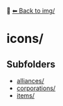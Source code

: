 📁 [⬅ Back to img/](../README.md)

# icons/


## Subfolders
- [alliances/](./alliances/README.md)
- [corporations/](./corporations/README.md)
- [items/](./items/README.md)
